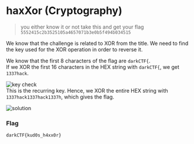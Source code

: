 # haxXor (Cryptography)  
  
  
> you either know it or not take this and get your flag  
> `5552415c2b3525105a4657071b3e0b5f494b034515`  
  
  
We know that the challenge is related to XOR from the title. We need to find the key used for the XOR operation in order to reverse it.  
  
We know that the first 8 characters of the flag are `darkCTF{`.  
If we XOR the first 16 characters in the HEX string with `darkCTF{`, we get `1337hack`.  
  
![key check]()  
This is the recurring key. Hence, we XOR the entire HEX string with `1337hack1337hack1337h`, which gives the flag.  
  
![solution]()  
  
  
### Flag
`darkCTF{kud0s_h4xx0r}`
